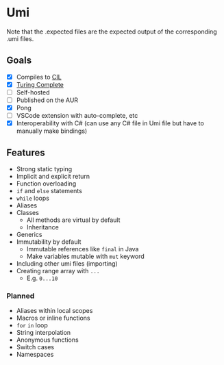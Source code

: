 # Umi

Note that the .expected files are the expected output of the corresponding .umi files.

## Goals

-   [x] Compiles to [CIL](https://en.wikipedia.org/wiki/Common_Intermediate_Language)
-   [x] [Turing Complete](https://github.com/kowasaur/umi/blob/main/examples/rule110.umi)
-   [ ] Self-hosted
-   [ ] Published on the AUR
-   [x] Pong
-   [ ] VSCode extension with auto-complete, etc
-   [x] Interoperability with C# (can use any C# file in Umi file but have to manually make bindings)

## Features

<!-- TODO: Choose stuff that you would actually want to present -->

-   Strong static typing
-   Implicit and explicit return
-   Function overloading
-   `if` and `else` statements
-   `while` loops
-   Aliases
-   Classes
    -   All methods are virtual by default
    -   Inheritance
-   Generics
-   Immutability by default
    -   Immutable references like `final` in Java
    -   Make variables mutable with `mut` keyword
-   Including other umi files (importing)
-   Creating range array with `...`
    -   E.g. `0...10`

### Planned

-   Aliases within local scopes
-   Macros or inline functions
-   `for` `in` loop
-   String interpolation
-   Anonymous functions
-   Switch cases
-   Namespaces
